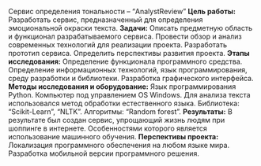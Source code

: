 Сервис определения тональности –
“AnalystReview” 
**Цель работы:** Разработать сервис, предназначенный для определения 
эмоциональной окраски текста.
**Задачи:** Описать предметную область и функционал разрабатываемого 
сервиса. Провести обзор и анализ современных технологий для реализации 
проекта. Разработать прототип сервиса. Определить перспективы развития 
проекта.
**Этапы исследования:** Определение функционала программного средства. 
Определение информационных технологий, язык программирования, среду 
разработки и библиотеки. Разработка графического интерфейса.
**Методы исследования и оборудование:** Язык программирования Python.
Компьютер под управлением OS Windows. Для анализа текста использовался 
метод обработки естественного языка. Библиотека: “Scikit-Learn”, “NLTK”. 
Алгоритмы: “Random forest”.
**Результаты:** В результате был создан сервис, упрощающий жизнь людям 
при шоппинге в интернете. Особенностями которого является использование 
машинного обучения.
**Перспективы проекта:** Локализация программного обеспечения на любом 
языке мира. Разработка мобильной версии программного решения.
